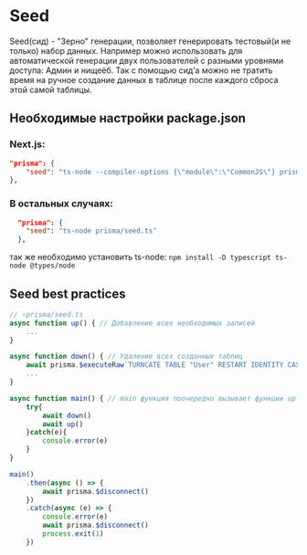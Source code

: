 # Seed
Seed(сид) - "Зерно" генерации, позволяет генерировать тестовый(и не только) набор данных. Например можно использовать для автоматической генерации двух пользователей с разными уровнями доступа: Админ и нищеёб. Так с помощью сид'а можно не тратить время на ручное создание данных в таблице после каждого сброса этой самой таблицы.

## Необходимые настройки package.json
### Next.js:
```json
"prisma": {
	"seed": "ts-node --compiler-options {\"module\":\"CommonJS\"} prisma/seed.ts"
},
```
### В остальных случаях:
```json
  "prisma": {
    "seed": "ts-node prisma/seed.ts"
  },
```
так же необходимо установить ts-node:
`npm install -D typescript ts-node @types/node`
## Seed best practices
```ts
// ~prisma/seed.ts
async function up() { // Добавление всех необходимых записей
	... 
}

async function down() { // Удаление всех созданных таблиц
	await prisma.$executeRaw`TURNCATE TABLE "User" RESTART IDENTITY CASCADE;` // User заменяется на название таблицы для удаления
    ... 
}

async function main() { // main функция поочередно вызывает функции up и down чтобы избежать дубликации данных
    try{
        await down()
        await up()
    }catch(e){
        console.error(e)
    }
}

main()
    .then(async () => {
        await prisma.$disconnect()
    })
    .catch(async (e) => {
        console.error(e)
        await prisma.$disconnect()
        process.exit(1)
    })
```

